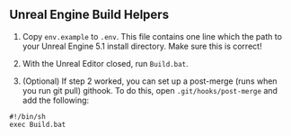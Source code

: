 ## Unreal Engine Build Helpers

1. Copy `env.example` to `.env`. This file contains one line which the path to your Unreal Engine 5.1
install directory. Make sure this is correct!

2. With the Unreal Editor closed, run `Build.bat`.

3. (Optional) If step 2 worked, you can set up a post-merge (runs when you run git pull) githook. To
do this, open `.git/hooks/post-merge` and add the following:

```
#!/bin/sh
exec Build.bat
```
